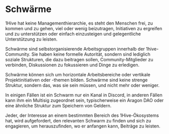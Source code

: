 # Schwärme

1Hive hat keine Managementhierarchie, es steht den Menschen frei, zu kommen und zu gehen, viel oder wenig beizutragen, Initiativen zu ergreifen und zu unterstützen oder einfach einzusteigen und gelegentliche Unterstützung zu leisten.

Schwärme sind selbstorganisierende Arbeitsgruppen innerhalb der 1hive-Community. Sie haben keine formelle Autorität, sondern sind lediglich soziale Strukturen, die dazu beitragen sollen, Community-Mitglieder zu verbinden, Diskussionen zu fokussieren und Dinge zu erledigen.

Schwärme können sich um horizontale Arbeitsbereiche oder vertikale Projektinitiativen oder -themen bilden. Schwärme sind keine strenge Struktur, sondern das, was sie sein müssen, und nicht mehr oder weniger.

In einigen Fällen ist ein Schwarm nur ein Kanal in Discord, in anderen Fällen kann ihm ein Multisig zugeordnet sein, typischerweise ein Aragon DAO oder eine ähnliche Struktur zum Speichern von Geldern.

Jeder, der Interesse an einem bestimmten Bereich des 1Hive-Ökosystems hat, wird aufgefordert, den relevanten Schwarm zu finden und sich zu engagieren, um herauszufinden, wo er anfangen kann, Beiträge zu leisten.  


